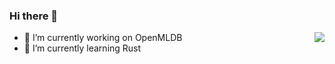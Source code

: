 ### Hi there 👋
<img align="right" src="https://github-readme-stats.vercel.app/api?username=jingchen2222&count_private=true&show_icons=true&text_color=718096&bg_color=00000000&hide_title=true&hide_border=true" />

- 🔭 I’m currently working on OpenMLDB
- 🌱 I’m currently learning Rust

<!--
**jingchen2222/jingchen2222** is a ✨ _special_ ✨ repository because its `README.md` (this file) appears on your GitHub profile.

Here are some ideas to get you started:

- 🔭 I’m currently working on ...
- 🌱 I’m currently learning ...
- 👯 I’m looking to collaborate on ...
- 🤔 I’m looking for help with ...
- 💬 Ask me about ...
- 📫 How to reach me: ...
- 😄 Pronouns: ...
- ⚡ Fun fact: ...
-->
